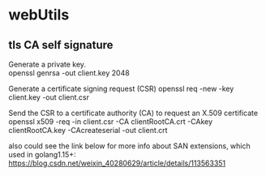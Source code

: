 # webUtils
## tls CA self signature
Generate a private key.</br>
openssl genrsa -out client.key 2048 

Generate a certificate signing request (CSR)
openssl req -new -key client.key -out client.csr

Send the CSR to a certificate authority (CA) to request an X.509 certificate
openssl x509 -req -in client.csr -CA clientRootCA.crt -CAkey clientRootCA.key -CAcreateserial -out client.crt

also could see the link below for more info about SAN extensions, which used in golang1.15+:
https://blog.csdn.net/weixin_40280629/article/details/113563351
